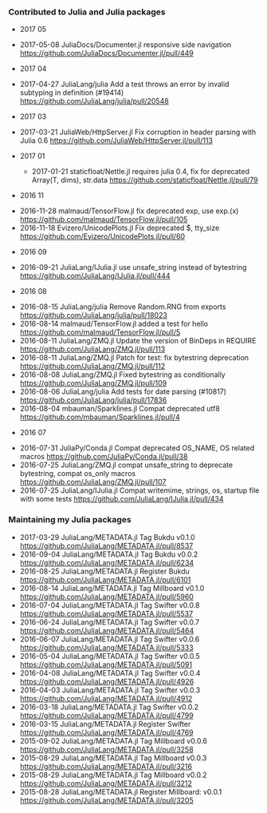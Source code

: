 ### Contributed to Julia and Julia packages

* 2017 05
 - 2017-05-08 JuliaDocs/Documenter.jl responsive side navigation https://github.com/JuliaDocs/Documenter.jl/pull/449

* 2017 04
 - 2017-04-27 JuliaLang/julia Add a test throws an error by invalid subtyping in definition (#19414) https://github.com/JuliaLang/julia/pull/20548
 
* 2017 03
 - 2017-03-21 JuliaWeb/HttpServer.jl Fix corruption in header parsing with Julia 0.6 https://github.com/JuliaWeb/HttpServer.jl/pull/113

* 2017 01
  - 2017-01-21 staticfloat/Nettle.jl requires julia 0.4, fix for deprecated Array(T, dims), str.data https://github.com/staticfloat/Nettle.jl/pull/79

* 2016 11
 - 2016-11-28 malmaud/TensorFlow.jl fix deprecated exp, use exp.(x) https://github.com/malmaud/TensorFlow.jl/pull/105
 - 2016-11-18 Evizero/UnicodePlots.jl Fix deprecated $, tty_size https://github.com/Evizero/UnicodePlots.jl/pull/60
 
* 2016 09
 - 2016-09-21 JuliaLang/IJulia.jl use unsafe_string instead of bytestring https://github.com/JuliaLang/IJulia.jl/pull/444

* 2016 08
 - 2016-08-15 JuliaLang/julia Remove Random.RNG from exports https://github.com/JuliaLang/julia/pull/18023
 - 2016-08-14 malmaud/TensorFlow.jl added a test for hello https://github.com/malmaud/TensorFlow.jl/pull/5
 - 2016-08-11 JuliaLang/ZMQ.jl Update the version of BinDeps in REQUIRE https://github.com/JuliaLang/ZMQ.jl/pull/113
 - 2016-08-11 JuliaLang/ZMQ.jl Patch for test: fix bytestring deprecation https://github.com/JuliaLang/ZMQ.jl/pull/112
 - 2016-08-08 JuliaLang/ZMQ.jl Fixed bytestring as conditionally https://github.com/JuliaLang/ZMQ.jl/pull/109
 - 2016-08-06 JuliaLang/julia Add tests for date parsing (#10817) https://github.com/JuliaLang/julia/pull/17836
 - 2016-08-04 mbauman/Sparklines.jl Compat deprecated utf8 https://github.com/mbauman/Sparklines.jl/pull/4

* 2016 07
 - 2016-07-31 JuliaPy/Conda.jl Compat deprecated OS_NAME, OS related macros https://github.com/JuliaPy/Conda.jl/pull/38
 - 2016-07-25 JuliaLang/ZMQ.jl compat unsafe_string to deprecate bytestring, compat os_only macros https://github.com/JuliaLang/ZMQ.jl/pull/107
 - 2016-07-25 JuliaLang/IJulia.jl Compat writemime, strings, os, startup file with some tests https://github.com/JuliaLang/IJulia.jl/pull/434


### Maintaining my Julia packages
 - 2017-03-29 JuliaLang/METADATA.jl Tag Bukdu v0.1.0 https://github.com/JuliaLang/METADATA.jl/pull/8537
 - 2016-09-04 JuliaLang/METADATA.jl Tag Bukdu v0.0.2 https://github.com/JuliaLang/METADATA.jl/pull/6234
 - 2016-08-25 JuliaLang/METADATA.jl Register Bukdu https://github.com/JuliaLang/METADATA.jl/pull/6101
 - 2016-08-14 JuliaLang/METADATA.jl Tag Millboard v0.1.0  https://github.com/JuliaLang/METADATA.jl/pull/5960
 - 2016-07-04 JuliaLang/METADATA.jl Tag Swifter v0.0.8 https://github.com/JuliaLang/METADATA.jl/pull/5537
 - 2016-06-24 JuliaLang/METADATA.jl Tag Swifter v0.0.7 https://github.com/JuliaLang/METADATA.jl/pull/5464
 - 2016-06-07 JuliaLang/METADATA.jl Tag Swifter v0.0.6 https://github.com/JuliaLang/METADATA.jl/pull/5333
 - 2016-05-04 JuliaLang/METADATA.jl Tag Swifter v0.0.5 https://github.com/JuliaLang/METADATA.jl/pull/5091
 - 2016-04-08 JuliaLang/METADATA.jl Tag Swifter v0.0.4 https://github.com/JuliaLang/METADATA.jl/pull/4926
 - 2016-04-03 JuliaLang/METADATA.jl Tag Swifter v0.0.3 https://github.com/JuliaLang/METADATA.jl/pull/4912
 - 2016-03-18 JuliaLang/METADATA.jl Tag Swifter v0.0.2 https://github.com/JuliaLang/METADATA.jl/pull/4799
 - 2016-03-15 JuliaLang/METADATA.jl Register Swifter https://github.com/JuliaLang/METADATA.jl/pull/4769
 - 2015-09-02 JuliaLang/METADATA.jl Tag Millboard v0.0.6 https://github.com/JuliaLang/METADATA.jl/pull/3258
 - 2015-08-29 JuliaLang/METADATA.jl Tag Millboard v0.0.3 https://github.com/JuliaLang/METADATA.jl/pull/3216
 - 2015-08-29 JuliaLang/METADATA.jl Tag Millboard v0.0.2 https://github.com/JuliaLang/METADATA.jl/pull/3212
 - 2015-08-28 JuliaLang/METADATA.jl Register Millboard: v0.0.1 https://github.com/JuliaLang/METADATA.jl/pull/3205
